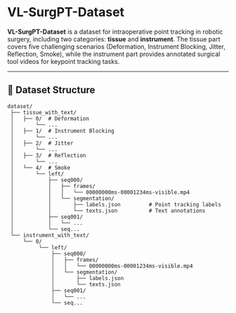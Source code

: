 # VL-SurgPT-Dataset

**VL-SurgPT-Dataset** is a dataset for intraoperative point tracking in robotic surgery, including two categories: **tissue** and **instrument**. The tissue part covers five challenging scenarios (Deformation, Instrument Blocking, Jitter, Reflection, Smoke), while the instrument part provides annotated surgical tool videos for keypoint tracking tasks.

---

## 📂 Dataset Structure

```
dataset/
 ├── tissue_with_text/
 │   ├── 0/  # Deformation
 │       └── ...
 │   ├── 1/  # Instrument Blocking
 │       └── ...
 │   ├── 2/  # Jitter
 │       └── ...
 │   ├── 3/  # Reflection
 │       └── ...
 │   └── 4/  # Smoke
 │       └── left/
 │           ├── seq000/
 │           │   ├── frames/
 │           │   │   └── 00000000ms-00001234ms-visible.mp4
 │           │   └── segmentation/
 │           │       ├── labels.json         # Point tracking labels
 │           │       └── texts.json          # Text annotations
 │           ├── seq001/
 │           │   └── ...
 │           └── seq...
 └── instrument_with_text/
     └── 0/
          └── left/
              ├── seq000/
              │   ├── frames/
              │   │   └── 00000000ms-00001234ms-visible.mp4
              │   └── segmentation/
              │       ├── labels.json
              │       └── texts.json
              ├── seq001/
              │   └── ...
              └── seq...
```

